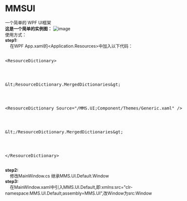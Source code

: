 # MMSUI
一个简单的 WPF UI框架<br />
<b>这是一个简单的实例图：</b>
![image](https://github.com/liguifa/MMSUI/blob/master/example.png)
<br />
使用方式：<br />
<strong>step1:</strong><br />
&nbsp;&nbsp;&nbsp;&nbsp;在WPF App.xaml的<Application.Resources>中加入以下代码：<br />
&nbsp;&nbsp;&nbsp;&nbsp;&nbsp;&nbsp;&nbsp;&nbsp;<xmp><ResourceDictionary></xmp><br />
&nbsp;&nbsp;&nbsp;&nbsp;&nbsp;&nbsp;&nbsp;&nbsp;&nbsp;&nbsp;&nbsp;&nbsp;<xmp><ResourceDictionary.MergedDictionaries></xmp><br />
&nbsp;&nbsp;&nbsp;&nbsp;&nbsp;&nbsp;&nbsp;&nbsp;&nbsp;&nbsp;&nbsp;&nbsp;&nbsp;&nbsp;&nbsp;&nbsp;<xmp><ResourceDictionary Source="/MMS.UI;Component/Themes/Generic.xaml" /></xmp><br />
&nbsp;&nbsp;&nbsp;&nbsp;&nbsp;&nbsp;&nbsp;&nbsp;&nbsp;&nbsp;&nbsp;&nbsp;<xmp></ResourceDictionary.MergedDictionaries></xmp><br />
&nbsp;&nbsp;&nbsp;&nbsp;&nbsp;&nbsp;&nbsp;&nbsp;<xmp></ResourceDictionary></xmp><br />
<strong>step2:</strong><br />
&nbsp;&nbsp;&nbsp;&nbsp;修改MainWindow.cs 继承MMS.UI.Default.Window<br />
<strong>step3:</strong><br />
&nbsp;&nbsp;&nbsp;&nbsp;在MainWindow.xaml中引入MMS.UI.Default,即:xmlns:src="clr-namespace:MMS.UI.Default;assembly=MMS.UI",改Window为src:Window
